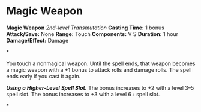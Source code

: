 # Magic Weapon

**Magic Weapon**
_2nd-level Transmutation_
**Casting Time:** 1 bonus
**Attack/Save:** None
**Range:** Touch
**Components:** V S
**Duration:** 1 hour
**Damage/Effect:** Damage

*<p>You touch a nonmagical weapon. Until the spell ends, that weapon becomes a magic weapon with a +1 bonus to attack rolls and damage rolls. The spell ends early if you cast it again.

***Using a Higher-Level Spell Slot.*** The bonus increases to +2 with a level 3–5 spell slot. The bonus increases to +3 with a level 6+ spell slot.</p>*